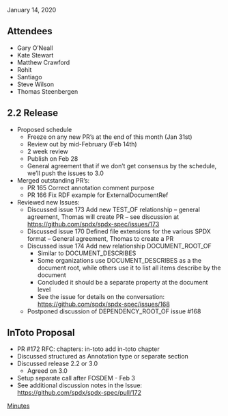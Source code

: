 January 14, 2020

## Attendees

  - Gary O’Neall
  - Kate Stewart
  - Matthew Crawford
  - Rohit
  - Santiago
  - Steve Wilson
  - Thomas Steenbergen

## 2.2 Release

  - Proposed schedule
      - Freeze on any new PR’s at the end of this month (Jan 31st)
      - Review out by mid-February (Feb 14th)
      - 2 week review
      - Publish on Feb 28
      - General agreement that if we don’t get consensus by the
        schedule, we’ll push the issues to 3.0
  - Merged outstanding PR’s:
      - PR 165 Correct annotation comment purpose
      - PR 166 Fix RDF example for ExternalDocumentRef
  - Reviewed new Issues:
      - Discussed issue 173 Add new TEST\_OF relationship – general
        agreement, Thomas will create PR – see discussion at
        <https://github.com/spdx/spdx-spec/issues/173>
      - Discussed issue 170 Defined file extensions for the various SPDX
        format – General agreement, Thomas to create a PR
      - Discussed issue 174 Add new relationship DOCUMENT\_ROOT\_OF
          - Similar to DOCUMENT\_DESCRIBES
          - Some organizations use DOCUMENT\_DESCRIBES as a the document
            root, while others use it to list all items describe by the
            document
          - Concluded it should be a separate property at the document
            level
          - See the issue for details on the conversation:
            <https://github.com/spdx/spdx-spec/issues/168>
      - Postponed discussion of DEPENDENCY\_ROOT\_OF issue \#168

## InToto Proposal

  - PR \#172 RFC: chapters: in-toto add in-toto chapter
  - Discussed structured as Annotation type or separate section
  - Discussed release 2.2 or 3.0
      - Agreed on 3.0
  - Setup separate call after FOSDEM - Feb 3
  - See additional discussion notes in the Issue:
    <https://github.com/spdx/spdx-spec/pull/172>

[Minutes](Category:Technical "wikilink")
